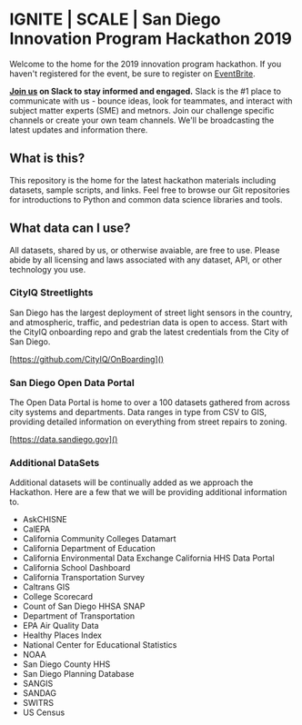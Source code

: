 # IGNITE | SCALE | San Diego Innovation Program Hackathon 2019

Welcome to the home for the 2019 innovation program hackathon.  If you haven't registered for the event, be sure to register on [EventBrite](https://www.eventbrite.com/o/scale-san-diego-12717873269).

**[Join us](https://join.slack.com/t/scalesd/shared_invite/enQtNDUxNjY1MjQ1NDYwLWQ3YzkyMTI5MTZiYjc5NTExYmQ1MDRlZmZhOTQ1MDEwYTViOTkwZjBjNjJhODZhNGE2OGI3YjIxZmU5MTJiZmY) on Slack to stay informed and engaged.** Slack is the #1 place to communicate with us - bounce ideas, look for teammates, and interact with subject matter experts (SME) and metnors.  Join our challenge specific channels or create your own team channels.  We'll be broadcasting the latest updates and information there.

## What is this?
This repository is the home for the latest hackathon materials including datasets, sample scripts, and links. Feel free to browse our Git repositories for introductions to Python and common data science libraries and tools.


## What data can I use?
All datasets, shared by us, or otherwise avaiable, are free to use.  Please abide by all licensing and laws associated with any dataset, API, or other technology you use.

### CityIQ Streetlights
San Diego has the largest deployment of street light sensors in the country, and atmospheric, traffic, and pedestrian data is open to access. Start with the CityIQ onboarding repo and grab the latest credentials from the City of San Diego.
 
[https://github.com/CityIQ/OnBoarding]()

### San Diego Open Data Portal
The Open Data Portal is home to over a 100 datasets gathered from across city systems and departments.  Data ranges in type from CSV to GIS, providing detailed information on everything from street repairs to zoning.

[https://data.sandiego.gov]()

### Additional DataSets
Additional datasets will be continually added as we approach the Hackathon. Here are a few that we will be providing additional information to.

* AskCHISNE
* CalEPA
* California Community Colleges Datamart
* California Department of Education
* California Environmental Data Exchange California HHS Data Portal
* California School Dashboard
* California Transportation Survey
* Caltrans GIS
* College Scorecard
* Count of San Diego HHSA SNAP
* Department of Transportation
* EPA Air Quality Data
* Healthy Places Index
* National Center for Educational Statistics
* NOAA
* San Diego County HHS
* San Diego Planning Database
* SANGIS
* SANDAG
* SWITRS
* US Census

